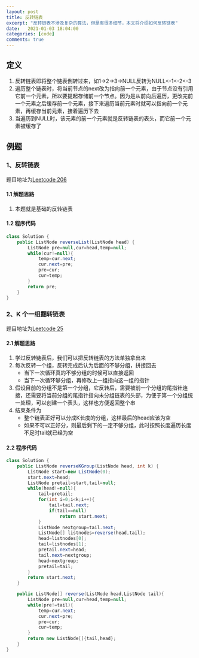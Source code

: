 ```yaml
---
layout: post
title: 反转链表
excerpt: "反转链表不涉及复杂的算法，但是有很多细节，本文将介绍如何反转链表"
date:   2021-01-03 18:04:00
categories: [code]
comments: true
---
```


## 定义

1. 反转链表即将整个链表倒转过来，如1->2->3->NULL反转为NULL<-1<-2<-3
2. 遍历整个链表时，将当前节点的next改为指向前一个元素，由于节点没有引用它前一个元素，所以要提起存储前一个节点。因为是从前向后遍历，更改完前一个元素之后缓存前一个元素，接下来遍历当前元素时就可以指向前一个元素，再缓存当前元素，接着遍历下去
3. 当遍历到NULL时，该元素的前一个元素就是反转链表的表头，而它前一个元素被缓存了

## 例题

### 1、反转链表

题目地址为[Leetcode 206](https://leetcode-cn.com/problems/reverse-linked-list/)

#### 1.1 解题思路

1. 本题就是基础的反转链表

#### 1.2 程序代码

```java
class Solution {
    public ListNode reverseList(ListNode head) {
        ListNode pre=null,cur=head,temp=null;
        while(cur!=null){
            temp=cur.next;
            cur.next=pre;
            pre=cur;
            cur=temp;
        }
        return pre;
    }
}
```

### 2、K 个一组翻转链表

题目地址为[Leetcode 25](https://leetcode-cn.com/problems/reverse-nodes-in-k-group/)

#### 2.1 解题思路

1. 学过反转链表后，我们可以把反转链表的方法单独拿出来
2. 每次反转一个组，反转完成后认为后面的不够分组，拼接回去
   * 当下一次循环真的不够分组的时候可以直接返回
   * 当下一次循环够分组，再修改上一组指向这一组的指针
3. 假设目前的分组不是第一个分组，它反转后，需要被前一个分组的尾指针连接，还需要将当前分组的尾指针指向未分组链表的头部，为便于第一个分组统一处理，可以创建一个表头，这样也方便返回整个串
4. 结束条件为
   * 整个链表正好可以分成K长度的分组，这样最后的head应该为空
   * 如果不可以正好分，则最后剩下的一定不够分组，此时按照长度遍历长度不足时tail就已经为空

#### 2.2 程序代码

```java
class Solution {
    public ListNode reverseKGroup(ListNode head, int k) {
        ListNode start=new ListNode(0);
        start.next=head;
        ListNode pretail=start,tail=null;
        while(head!=null){
            tail=pretail;
            for(int i=0;i<k;i++){
                tail=tail.next;
                if(tail==null)
                    return start.next;
            }
            ListNode nextgroup=tail.next;
            ListNode[] listnodes=reverse(head,tail);
            head=listnodes[0];
            tail=listnodes[1];
            pretail.next=head;
            tail.next=nextgroup;
            head=nextgroup;
            pretail=tail;
        }    
        return start.next;    
    }

    public ListNode[] reverse(ListNode head,ListNode tail){
        ListNode pre=null,cur=head,temp=null;
        while(pre!=tail){
            temp=cur.next;
            cur.next=pre;
            pre=cur;
            cur=temp;
        }
        return new ListNode[]{tail,head};
    }
}
```

